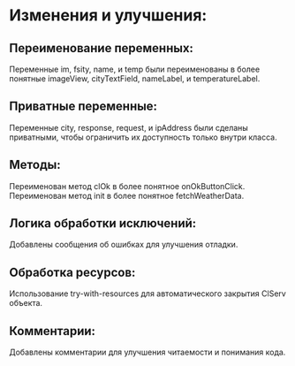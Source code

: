 # Изменения и улучшения:
## Переименование переменных:

Переменные im, fsity, name, и temp были переименованы в более понятные imageView, cityTextField, nameLabel, и temperatureLabel.
## Приватные переменные:

Переменные city, response, request, и ipAddress были сделаны приватными, чтобы ограничить их доступность только внутри класса.
## Методы:
 
Переименован метод clOk в более понятное onOkButtonClick.
Переименован метод init в более понятное fetchWeatherData.
## Логика обработки исключений:

Добавлены сообщения об ошибках для улучшения отладки.
## Обработка ресурсов:

Использование try-with-resources для автоматического закрытия ClServ объекта.
## Комментарии:

Добавлены комментарии для улучшения читаемости и понимания кода.